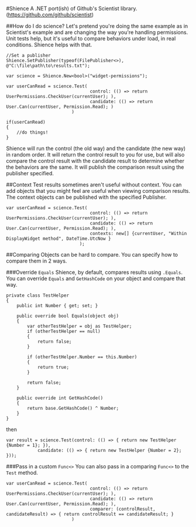 ﻿#Shience
A .NET port(ish) of Github's Scientist library. (https://github.com/github/scientist)

##How do I do science?
Let's pretend you're doing the same example as in Scientist's example and are changing the way you're handling permissions. Unit tests help, but it's useful to compare behaviors under load, in real conditions. Shience helps with that.

    //Set a publisher
    Shience.SetPublisher(typeof(FilePublisher<>), @"C:\file\path\to\results.txt");
    
    var science = Shience.New<bool>("widget-permissions");
    
    var userCanRead = science.Test(
                                    control: (() => return UserPermissions.CheckUser(currentUser); ), 
                                    candidate: (() => return User.Can(currentUser, Permission.Read); )
                             )
                             
    if(userCanRead)
    {
        //do things!
    }
                             
Shience will run the control (the old way) and the candidate (the new way) in random order. It will return the control result to you for use, but will also compare the control result with the candidate result to determine whether the behaviors are the same. It will publish the comparison result using the publisher specified.

##Context
Test results sometimes aren't useful without context. You can add objects that you might feel are useful when viewing comparison results. The context objects can be published with the specified Publisher.

    var userCanRead = science.Test(
                                    control: (() => return UserPermissions.CheckUser(currentUser); ), 
                                    candidate: (() => return User.Can(currentUser, Permission.Read); ),
                                    contexts: new[] {currentUser, "Within DisplayWidget method", DateTime.UtcNow }
                                );
                                
##Comparing
Objects can be hard to compare. You can specify how to compare them in 2 ways.

###Override `Equals`
Shience, by default, compares results using `.Equals`. You can override `Equals` and `GetHashCode` on your object and compare that way.

    private class TestHelper
    {
        public int Number { get; set; }

        public override bool Equals(object obj)
        {
            var otherTestHelper = obj as TestHelper;
            if (otherTestHelper == null)
            {
                return false;
            }

            if (otherTestHelper.Number == this.Number)
            {
                return true;
            }

            return false;
        }

        public override int GetHashCode()
        {
            return base.GetHashCode() ^ Number;
        }
    }

then

    var result = science.Test(control: (() => { return new TestHelper {Number = 1}; }),
                candidate: (() => { return new TestHelper {Number = 2}; }));

###Pass in a custom `Func<>`
You can also pass in a comparing `Func<>` to the `Test` method.

    var userCanRead = science.Test(
                                    control: (() => return UserPermissions.CheckUser(currentUser); ), 
                                    candidate: (() => return User.Can(currentUser, Permission.Read); ),
                                    comparer: (controlResult, candidateResult) => { return controlResult == candidateResult; }
                             )
